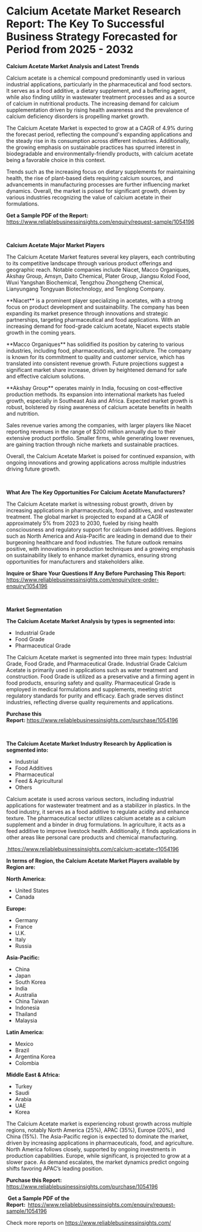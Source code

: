 <p><h1>Calcium Acetate Market Research Report: The Key To Successful Business Strategy Forecasted for Period from 2025 - 2032</h1></p><p><strong>Calcium Acetate Market Analysis and Latest Trends</strong></p>
<p><p>Calcium acetate is a chemical compound predominantly used in various industrial applications, particularly in the pharmaceutical and food sectors. It serves as a food additive, a dietary supplement, and a buffering agent, while also finding utility in wastewater treatment processes and as a source of calcium in nutritional products. The increasing demand for calcium supplementation driven by rising health awareness and the prevalence of calcium deficiency disorders is propelling market growth.</p><p>The Calcium Acetate Market is expected to grow at a CAGR of 4.9% during the forecast period, reflecting the compound's expanding applications and the steady rise in its consumption across different industries. Additionally, the growing emphasis on sustainable practices has spurred interest in biodegradable and environmentally-friendly products, with calcium acetate being a favorable choice in this context. </p><p>Trends such as the increasing focus on dietary supplements for maintaining health, the rise of plant-based diets requiring calcium sources, and advancements in manufacturing processes are further influencing market dynamics. Overall, the market is poised for significant growth, driven by various industries recognizing the value of calcium acetate in their formulations.</p></p>
<p><strong>Get a Sample PDF of the Report:&nbsp;</strong> <a href="https://www.reliablebusinessinsights.com/enquiry/request-sample/1054196?utm_campaign=1581&utm_medium=2&utm_source=Github&utm_content=ia&utm_term=31032025&utm_id=calcium-acetate">https://www.reliablebusinessinsights.com/enquiry/request-sample/1054196</a></p>
<p>&nbsp;</p>
<p><strong>Calcium Acetate Major Market Players</strong></p>
<p><p>The Calcium Acetate Market features several key players, each contributing to its competitive landscape through various product offerings and geographic reach. Notable companies include Niacet, Macco Organiques, Akshay Group, Amsyn, Daito Chemical, Plater Group, Jiangsu Kolod Food, Wuxi Yangshan Biochemical, Tengzhou Zhongzheng Chemical, Lianyungang Tongyuan Biotechnology, and Tenglong Company.</p><p>**Niacet** is a prominent player specializing in acetates, with a strong focus on product development and sustainability. The company has been expanding its market presence through innovations and strategic partnerships, targeting pharmaceutical and food applications. With an increasing demand for food-grade calcium acetate, Niacet expects stable growth in the coming years.</p><p>**Macco Organiques** has solidified its position by catering to various industries, including food, pharmaceuticals, and agriculture. The company is known for its commitment to quality and customer service, which has translated into consistent revenue growth. Future projections suggest a significant market share increase, driven by heightened demand for safe and effective calcium solutions.</p><p>**Akshay Group** operates mainly in India, focusing on cost-effective production methods. Its expansion into international markets has fueled growth, especially in Southeast Asia and Africa. Expected market growth is robust, bolstered by rising awareness of calcium acetate benefits in health and nutrition.</p><p>Sales revenue varies among the companies, with larger players like Niacet reporting revenues in the range of $200 million annually due to their extensive product portfolio. Smaller firms, while generating lower revenues, are gaining traction through niche markets and sustainable practices.</p><p>Overall, the Calcium Acetate Market is poised for continued expansion, with ongoing innovations and growing applications across multiple industries driving future growth.</p></p>
<p>&nbsp;</p>
<p><strong>What Are The Key Opportunities For Calcium Acetate Manufacturers?</strong></p>
<p><p>The Calcium Acetate market is witnessing robust growth, driven by increasing applications in pharmaceuticals, food additives, and wastewater treatment. The global market is projected to expand at a CAGR of approximately 5% from 2023 to 2030, fueled by rising health consciousness and regulatory support for calcium-based additives. Regions such as North America and Asia-Pacific are leading in demand due to their burgeoning healthcare and food industries. The future outlook remains positive, with innovations in production techniques and a growing emphasis on sustainability likely to enhance market dynamics, ensuring strong opportunities for manufacturers and stakeholders alike.</p></p>
<p><strong>Inquire or Share Your Questions If Any Before Purchasing This Report:</strong> <a href="https://www.reliablebusinessinsights.com/enquiry/pre-order-enquiry/1054196?utm_campaign=1581&utm_medium=2&utm_source=Github&utm_content=ia&utm_term=31032025&utm_id=calcium-acetate">https://www.reliablebusinessinsights.com/enquiry/pre-order-enquiry/1054196</a></p>
<p>&nbsp;</p>
<p><strong>Market Segmentation</strong></p>
<p><strong>The Calcium Acetate Market Analysis by types is segmented into:</strong></p>
<p><ul><li>Industrial Grade</li><li>Food Grade</li><li>Pharmaceutical Grade</li></ul></p>
<p><p>The Calcium Acetate market is segmented into three main types: Industrial Grade, Food Grade, and Pharmaceutical Grade. Industrial Grade Calcium Acetate is primarily used in applications such as water treatment and construction. Food Grade is utilized as a preservative and a firming agent in food products, ensuring safety and quality. Pharmaceutical Grade is employed in medical formulations and supplements, meeting strict regulatory standards for purity and efficacy. Each grade serves distinct industries, reflecting diverse quality requirements and applications.</p></p>
<p><strong>Purchase this Report:&nbsp;</strong><a href="https://www.reliablebusinessinsights.com/purchase/1054196?utm_campaign=1581&utm_medium=2&utm_source=Github&utm_content=ia&utm_term=31032025&utm_id=calcium-acetate">https://www.reliablebusinessinsights.com/purchase/1054196</a></p>
<p>&nbsp;</p>
<p><strong>The Calcium Acetate Market Industry Research by Application is segmented into:</strong></p>
<p><ul><li>Industrial</li><li>Food Additives</li><li>Pharmaceutical</li><li>Feed & Agricultural</li><li>Others</li></ul></p>
<p><p>Calcium acetate is used across various sectors, including industrial applications for wastewater treatment and as a stabilizer in plastics. In the food industry, it serves as a food additive to regulate acidity and enhance texture. The pharmaceutical sector utilizes calcium acetate as a calcium supplement and a binder in drug formulations. In agriculture, it acts as a feed additive to improve livestock health. Additionally, it finds applications in other areas like personal care products and chemical manufacturing.</p></p>
<p><a href="https://www.reliablebusinessinsights.com/calcium-acetate-r1054196?utm_campaign=1581&utm_medium=2&utm_source=Github&utm_content=ia&utm_term=31032025&utm_id=calcium-acetate">&nbsp;https://www.reliablebusinessinsights.com/calcium-acetate-r1054196</a></p>
<p><strong>In terms of Region, the Calcium Acetate Market Players available by Region are:</strong></p>
<p>
    <p> <strong> North America: </strong>
        <ul>
            <li>United States</li>
            <li>Canada</li>
        </ul>
        </p> 
    <p> <strong> Europe: </strong>
        <ul>
            <li>Germany</li>
            <li>France</li>
            <li>U.K.</li>
            <li>Italy</li>
            <li>Russia</li>
        </ul>
        </p> 
    <p> <strong> Asia-Pacific: </strong>
        <ul>
            <li>China</li>
            <li>Japan</li>
            <li>South Korea</li>
            <li>India</li>
            <li>Australia</li>
            <li>China Taiwan</li>
            <li>Indonesia</li>
            <li>Thailand</li>
            <li>Malaysia</li>
        </ul>
        </p> 
    <p> <strong> Latin America: </strong>
        <ul>
            <li>Mexico</li>
            <li>Brazil</li>
            <li>Argentina Korea</li>
            <li>Colombia</li>
        </ul>
        </p> 
    <p> <strong> Middle East & Africa: </strong>
        <ul>
            <li>Turkey</li>
            <li>Saudi</li>
            <li>Arabia</li>
            <li>UAE</li>
            <li>Korea</li>
        </ul>
    </p>
    </p>
<p><p>The Calcium Acetate market is experiencing robust growth across multiple regions, notably North America (25%), APAC (35%), Europe (20%), and China (15%). The Asia-Pacific region is expected to dominate the market, driven by increasing applications in pharmaceuticals, food, and agriculture. North America follows closely, supported by ongoing investments in production capabilities. Europe, while significant, is projected to grow at a slower pace. As demand escalates, the market dynamics predict ongoing shifts favoring APAC’s leading position.</p></p>
<p><strong>Purchase this Report: </strong><a href="https://www.reliablebusinessinsights.com/purchase/1054196?utm_campaign=1581&utm_medium=2&utm_source=Github&utm_content=ia&utm_term=31032025&utm_id=calcium-acetate">https://www.reliablebusinessinsights.com/purchase/1054196</a></p>
<p>&nbsp;<strong>Get a Sample PDF of the Report:&nbsp;&nbsp;</strong><a href="https://www.reliablebusinessinsights.com/enquiry/request-sample/1054196?utm_campaign=1581&utm_medium=2&utm_source=Github&utm_content=ia&utm_term=31032025&utm_id=calcium-acetate">https://www.reliablebusinessinsights.com/enquiry/request-sample/1054196</a></p>
<p><strong></strong></p>
<p>Check more reports on <a href="https://www.reliablebusinessinsights.com/?utm_campaign=1581&utm_medium=2&utm_source=Github&utm_content=ia&utm_term=31032025&utm_id=calcium-acetate">https://www.reliablebusinessinsights.com/</a></p>